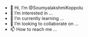 - 👋 Hi, I’m @SoumyalakshmiKoppolu
- 👀 I’m interested in ...
- 🌱 I’m currently learning ...
- 💞️ I’m looking to collaborate on ...
- 📫 How to reach me ...

<!---
SoumyalakshmiKoppolu/SoumyalakshmiKoppolu is a ✨ special ✨ repository because its `README.md` (this file) appears on your GitHub profile.
You can click the Preview link to take a look at your changes.
--->
